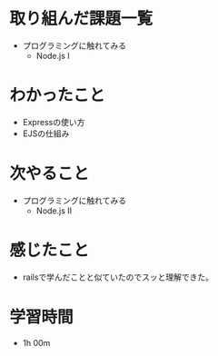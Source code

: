 # 取り組んだ課題一覧
* プログラミングに触れてみる
  * Node.js I

# わかったこと
* Expressの使い方
* EJSの仕組み

# 次やること
* プログラミングに触れてみる
  * Node.js II

# 感じたこと
* railsで学んだことと似ていたのでスッと理解できた。

# 学習時間
* 1h 00m
